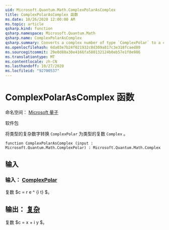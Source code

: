 ```yaml
---
uid: Microsoft.Quantum.Math.ComplexPolarAsComplex
title: ComplexPolarAsComplex 函数
ms.date: 10/26/2020 12:00:00 AM
ms.topic: article
qsharp.kind: function
qsharp.namespace: Microsoft.Quantum.Math
qsharp.name: ComplexPolarAsComplex
qsharp.summary: Converts a complex number of type `ComplexPolar` to a complex number of type `Complex`.
ms.openlocfilehash: 6da03e7b24f021932c8d309a817c3e318fcaed80
ms.sourcegitcommit: 29e0d88a30e4166fa580132124b0eb57e1f0e986
ms.translationtype: MT
ms.contentlocale: zh-CN
ms.lasthandoff: 10/27/2020
ms.locfileid: "92700537"
---
```

# <a name="complexpolarascomplex-function"></a>ComplexPolarAsComplex 函数

命名空间： [Microsoft 量子](xref:Microsoft.Quantum.Math)

软件包 [](https://nuget.org/packages/)


将类型的复杂数字转换 `ComplexPolar` 为类型的复数 `Complex` 。

```qsharp
function ComplexPolarAsComplex (input : Microsoft.Quantum.Math.ComplexPolar) : Microsoft.Quantum.Math.Complex
```


## <a name="input"></a>输入

### <a name="input--complexpolar"></a>输入： [ComplexPolar](xref:Microsoft.Quantum.Math.ComplexPolar)

复数 $c = r e ^ {i t} $。



## <a name="output--complex"></a>输出： [复杂](xref:Microsoft.Quantum.Math.Complex)

复数 $c = x + i y $。